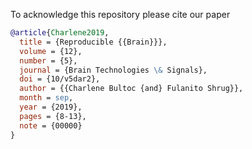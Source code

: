 To acknowledge this repository please cite our paper

 ```bibtex
 @article{Charlene2019,
   title = {Reproducible {{Brain}}},
   volume = {12},
   number = {5},
   journal = {Brain Technologies \& Signals},
   doi = {10/v5dar2},
   author = {{Charlene Bultoc {and} Fulanito Shrug}},
   month = sep,
   year = {2019},
   pages = {8-13},
   note = {00000}
 }
 ```